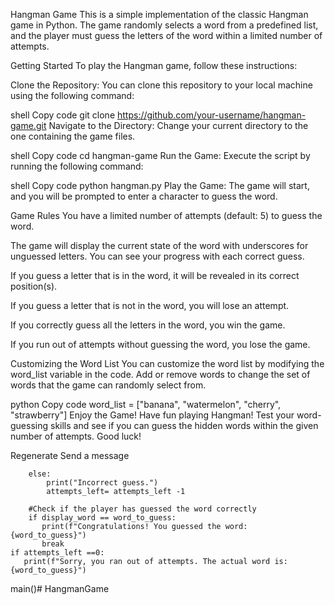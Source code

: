 Hangman Game
This is a simple implementation of the classic Hangman game in Python. The game randomly selects a word from a predefined list, and the player must guess the letters of the word within a limited number of attempts.

Getting Started
To play the Hangman game, follow these instructions:

Clone the Repository: You can clone this repository to your local machine using the following command:

shell
Copy code
git clone https://github.com/your-username/hangman-game.git
Navigate to the Directory: Change your current directory to the one containing the game files.

shell
Copy code
cd hangman-game
Run the Game: Execute the script by running the following command:

shell
Copy code
python hangman.py
Play the Game: The game will start, and you will be prompted to enter a character to guess the word.

Game Rules
You have a limited number of attempts (default: 5) to guess the word.

The game will display the current state of the word with underscores for unguessed letters. You can see your progress with each correct guess.

If you guess a letter that is in the word, it will be revealed in its correct position(s).

If you guess a letter that is not in the word, you will lose an attempt.

If you correctly guess all the letters in the word, you win the game.

If you run out of attempts without guessing the word, you lose the game.

Customizing the Word List
You can customize the word list by modifying the word_list variable in the code. Add or remove words to change the set of words that the game can randomly select from.

python
Copy code
word_list = ["banana", "watermelon", "cherry", "strawberry"]
Enjoy the Game!
Have fun playing Hangman! Test your word-guessing skills and see if you can guess the hidden words within the given number of attempts. Good luck!





Regenerate
Send a message

        else:
            print("Incorrect guess.")
            attempts_left= attempts_left -1

        #Check if the player has guessed the word correctly
        if display_word == word_to_guess:
           print(f"Congratulations! You guessed the word: {word_to_guess}")
           break
    if attempts_left ==0:
       print(f"Sorry, you ran out of attempts. The actual word is: {word_to_guess}")


main()# HangmanGame
